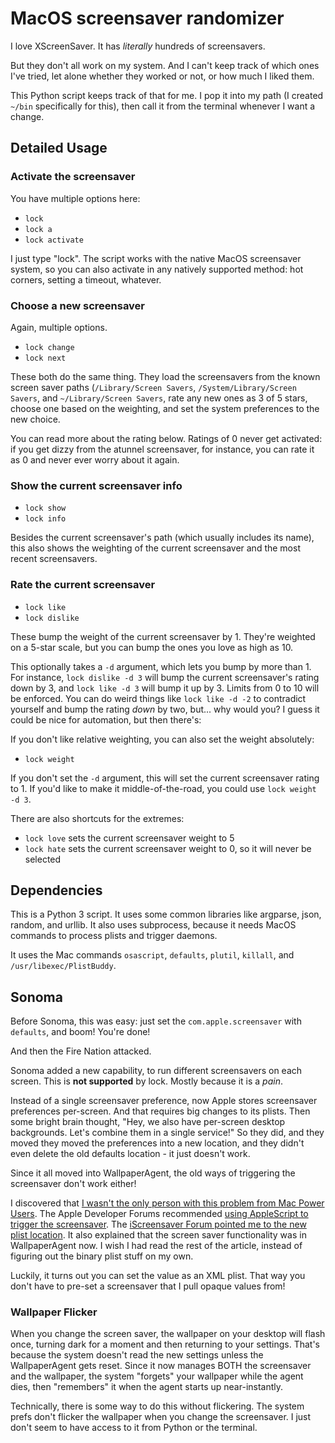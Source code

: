 # MacOS screensaver randomizer
I love XScreenSaver. It has *literally* hundreds of screensavers.

But they don't all work on my system. And I can't keep track of which ones I've tried, let alone whether they worked or not, or how much I liked them.

This Python script keeps track of that for me. I pop it into my path (I created `~/bin` specifically for this), then call it from the terminal whenever I want a change. 

## Detailed Usage

### Activate the screensaver

You have multiple options here:
* `lock`
* `lock a`
* `lock activate`

I just type "lock". The script works with the native MacOS screensaver system, so you can also activate in any natively supported method: hot corners, setting a timeout, whatever.

### Choose a new screensaver

Again, multiple options.
* `lock change`
* `lock next`

These both do the same thing. They load the screensavers from the known screen saver paths (`/Library/Screen Savers`, `/System/Library/Screen Savers`, and `~/Library/Screen Savers`, rate any new ones as 3 of 5 stars, choose one based on the weighting, and set the system preferences to the new choice.

You can read more about the rating below. Ratings of 0 never get activated: if you get dizzy from the atunnel screensaver, for instance, you can rate it as 0 and never ever worry about it again.

### Show the current screensaver info

* `lock show`
* `lock info`

Besides the current screensaver's path (which usually includes its name), this also shows the weighting of the current screensaver and the most recent screensavers.

### Rate the current screensaver

* `lock like`
* `lock dislike`

These bump the weight of the current screensaver by 1. They're weighted on a 5-star scale, but you can bump the ones you love as high as 10. 

This optionally takes a `-d` argument, which lets you bump by more than 1. For instance, `lock dislike -d 3` will bump the current screensaver's rating down by 3, and `lock like -d 3` will bump it up by 3. Limits from 0 to 10 will be enforced. You can do weird things like `lock like -d -2` to contradict yourself and bump the rating *down* by two, but... why would you? I guess it could be nice for automation, but then there's:

If you don't like relative weighting, you can also set the weight absolutely:
* `lock weight`

If you don't set the `-d` argument, this will set the current screensaver rating to 1. If you'd like to make it middle-of-the-road, you could use `lock weight -d 3`.

There are also shortcuts for the extremes:
* `lock love` sets the current screensaver weight to 5
* `lock hate` sets the current screensaver weight to 0, so it will never be selected

## Dependencies

This is a Python 3 script. It uses some common libraries like argparse, json, random, and urllib. It also uses subprocess, because it needs MacOS commands to process plists and trigger daemons.

It uses the Mac commands `osascript`, `defaults`, `plutil`, `killall`, and `/usr/libexec/PlistBuddy`. 

## Sonoma
Before Sonoma, this was easy: just set the `com.apple.screensaver` with `defaults`, and boom! You're done!

And then the Fire Nation attacked.

Sonoma added a new capability, to run different screensavers on each screen. This is **not supported** by lock. Mostly because it is a *pain*.

Instead of a single screensaver preference, now Apple stores screensaver preferences per-screen. And that requires big changes to its plists. Then some bright brain thought, "Hey, we also have per-screen desktop backgrounds. Let's combine them in a single service!" So they did, and they moved they moved the preferences into a new location, and they didn't even delete the old defaults location - it just doesn't work.

Since it all moved into WallpaperAgent, the old ways of triggering the screensaver don't work either!

I discovered that [I wasn't the only person with this problem from Mac Power Users](https://talk.macpowerusers.com/t/can-we-no-longer-script-screen-savers-in-sonoma/35094). The Apple Developer Forums recommended [using AppleScript to trigger the screensaver](https://developer.apple.com/forums/thread/739314). The [iScreensaver Forum pointed me to the new plist location](https://forum.iscreensaver.com/t/understanding-the-macos-sonoma-screensaver-plist/718). It also explained that the screen saver functionality was in WallpaperAgent now. I wish I had read the rest of the article, instead of figuring out the binary plist stuff on my own.

Luckily, it turns out you can set the value as an XML plist. That way you don't have to pre-set a screensaver that I pull opaque values from!

### Wallpaper Flicker

When you change the screen saver, the wallpaper on your desktop will flash once, turning dark for a moment and then returning to your settings. That's because the system doesn't read the new settings unless the WallpaperAgent gets reset. Since it now manages BOTH the screensaver and the wallpaper, the system "forgets" your wallpaper while the agent dies, then "remembers" it when the agent starts up near-instantly.

Technically, there is some way to do this without flickering. The system prefs don't flicker the wallpaper when you change the screensaver. I just don't seem to have access to it from Python or the terminal.
